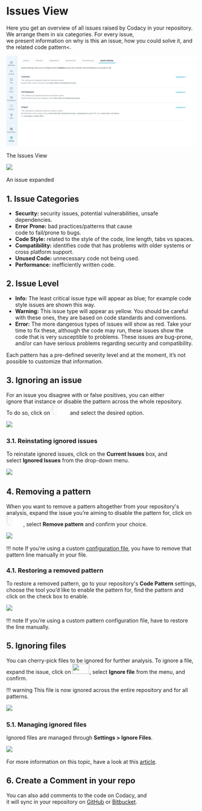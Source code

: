 # Issues View

Here you get an overview of all issues raised by Codacy in your repository. We arrange them in six categories. For every issue, we present information on why is this an issue, how you could solve it, and the related code pattern&lt;.

![](../../images/image-0.png)

The Issues View

![](../../images/image-1.gif)

An issue expanded

## 1. Issue Categories

-   **Security:** security issues, potential vulnerabilities, unsafe dependencies.
-   **Error** **Prone:** bad practices/patterns that cause code to fail/prone to bugs.
-   **Code Style:** related to the style of the code, line length, tabs vs spaces.
-   **Compatibility:** identifies code that has problems with older systems or cross platform support.
-   **Unused Code:** unnecessary code not being used.
-   **Performance:** inefficiently written code.

## 2. Issue Level

-   **Info:** The least critical issue type will appear as blue; for example code style issues are shown this way.
-   **Warning:** This issue type will appear as yellow. You should be careful with these ones, they are based on code standards and conventions.
-   **Error:** The more dangerous types of issues will show as red. Take your time to fix these, although the code may run, these issues show the code that is very susceptible to problems. These issues are bug-prone, and/or can have serious problems regarding security and compatibility.

Each pattern has a pre-defined severity level and at the moment, it’s not possible to customize that information.

## 3. Ignoring an issue

For an issue you disagree with or false positives, you can either ignore that instance or disable the pattern across the whole repository. To do so, click on <img src="/images/image-2.png" width="45" height="27" /> and select the desired option.

![](../../images/image-3.gif)

### 3.1. Reinstating ignored issues

To reinstate ignored issues, click on the **Current Issues** box, and select **Ignored Issues** from the drop-down menu.

![](../../images/image-4.gif)

## 4. Removing a pattern

When you want to remove a pattern altogether from your repository's analysis, expand the issue you’re aiming to disable the pattern for, click on <img src="/images/image-2.png" width="45" height="27" />, select **Remove pattern** and confirm your choice.

![](../../images/image-5.gif)

!!! note
    If you’re using a custom [configuration file](/hc/en-us/articles/207994335#4-configuration-files), you have to remove that pattern line manually in your file.

### 4.1. Restoring a removed pattern

To restore a removed pattern, go to your repository's **Code Pattern** settings, choose the tool you’d like to enable the pattern for, find the pattern and click on the check box to enable.

![](../../images/image-6.gif)

!!! note
    If you’re using a custom pattern configuration file, have to restore the line manually.

## 5. Ignoring files

You can cherry-pick files to be ignored for further analysis. To ignore a file, expand the issue, click on <img src="/images/360012544353/image-2.png" width="45" height="27" />, select **Ignore file** from the menu, and confirm.

!!! warning
    This file is now ignored across the entire repository and for all patterns.

![](../../images/image-7.gif)

### 5.1. Managing ignored files

Ignored files are managed through **Settings > Ignore Files**.

![](../../images/image-8.gif)

For more information on this topic, have a look at this [article](/hc/en-us/articles/360005097654-Ignore-files-from-Codacy-analysis).

## 6. Create a Comment in your repo

You can also add comments to the code on Codacy, and it will sync in your repository on [GitHub](/hc/en-us/articles/207280219-GitHub-Integration) or [Bitbucket](/hc/en-us/articles/207280239-Bitbucket-Integration).
